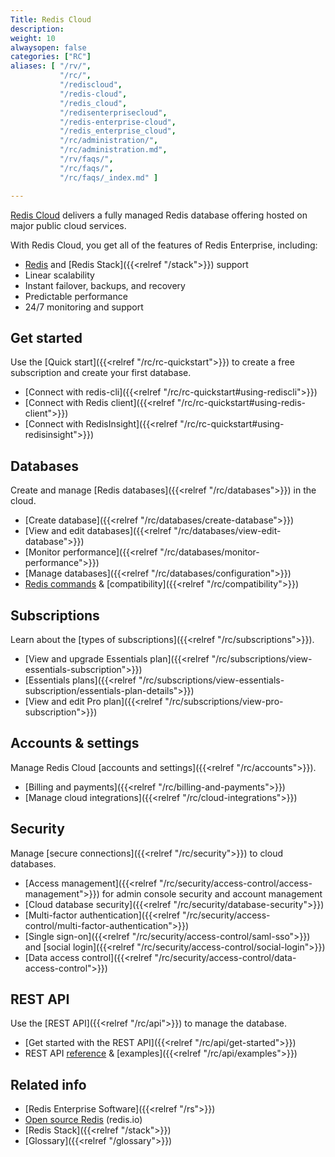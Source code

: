 ```yaml
---
Title: Redis Cloud
description:
weight: 10
alwaysopen: false
categories: ["RC"]
aliases: [ "/rv/",
           "/rc/",
           "/rediscloud",
           "/redis-cloud",
           "/redis_cloud",
           "/redisenterprisecloud",
           "/redis-enterprise-cloud",
           "/redis_enterprise_cloud",
           "/rc/administration/",
           "/rc/administration.md",
           "/rv/faqs/",
           "/rc/faqs/",
           "/rc/faqs/_index.md" ]

---
```

[Redis Cloud](https://redis.com/redis-enterprise-cloud/overview/) delivers a fully managed Redis database offering hosted on major public cloud services.

With Redis Cloud, you get all of the features of Redis Enterprise, including:
- [Redis](https://redis.io/) and [Redis Stack]({{<relref "/stack">}}) support
- Linear scalability
- Instant failover, backups, and recovery
- Predictable performance
- 24/7 monitoring and support

## Get started
Use the [Quick start]({{<relref "/rc/rc-quickstart">}}) to create a free subscription and create your first database.
- [Connect with redis-cli]({{<relref "/rc/rc-quickstart#using-rediscli">}})
- [Connect with Redis client]({{<relref "/rc/rc-quickstart#using-redis-client">}})
- [Connect with RedisInsight]({{<relref "/rc/rc-quickstart#using-redisinsight">}})

## Databases
Create and manage [Redis databases]({{<relref "/rc/databases">}}) in the cloud.
- [Create database]({{<relref "/rc/databases/create-database">}})
- [View and edit databases]({{<relref "/rc/databases/view-edit-database">}})
- [Monitor performance]({{<relref "/rc/databases/monitor-performance">}})
- [Manage databases]({{<relref "/rc/databases/configuration">}})
- [Redis commands](https://redis.io/commands/) & [compatibility]({{<relref "/rc/compatibility">}})

## Subscriptions
Learn about the [types of subscriptions]({{<relref "/rc/subscriptions">}}).
- [View and upgrade Essentials plan]({{<relref "/rc/subscriptions/view-essentials-subscription">}})
- [Essentials plans]({{<relref "/rc/subscriptions/view-essentials-subscription/essentials-plan-details">}})
- [View and edit Pro plan]({{<relref "/rc/subscriptions/view-pro-subscription">}})

## Accounts & settings
Manage Redis Cloud [accounts and settings]({{<relref "/rc/accounts">}}).
- [Billing and payments]({{<relref "/rc/billing-and-payments">}})
- [Manage cloud integrations]({{<relref "/rc/cloud-integrations">}})

## Security
Manage [secure connections]({{<relref "/rc/security">}}) to cloud databases.
- [Access management]({{<relref "/rc/security/access-control/access-management">}}) for admin console security and account management
- [Cloud database security]({{<relref "/rc/security/database-security">}})
- [Multi-factor authentication]({{<relref "/rc/security/access-control/multi-factor-authentication">}})
- [Single sign-on]({{<relref "/rc/security/access-control/saml-sso">}}) and [social login]({{<relref "/rc/security/access-control/social-login">}})
- [Data access control]({{<relref "/rc/security/access-control/data-access-control">}})

## REST API
Use the [REST API]({{<relref "/rc/api">}}) to manage the database.
- [Get started with the REST API]({{<relref "/rc/api/get-started">}})
- REST API [reference](https://api.redislabs.com/v1/swagger-ui.html) & [examples]({{<relref "/rc/api/examples">}})


## Related info
- [Redis Enterprise Software]({{<relref "/rs">}})
- [Open source Redis](https://redis.io/) (redis.io)
- [Redis Stack]({{<relref "/stack">}})
- [Glossary]({{<relref "/glossary">}})
